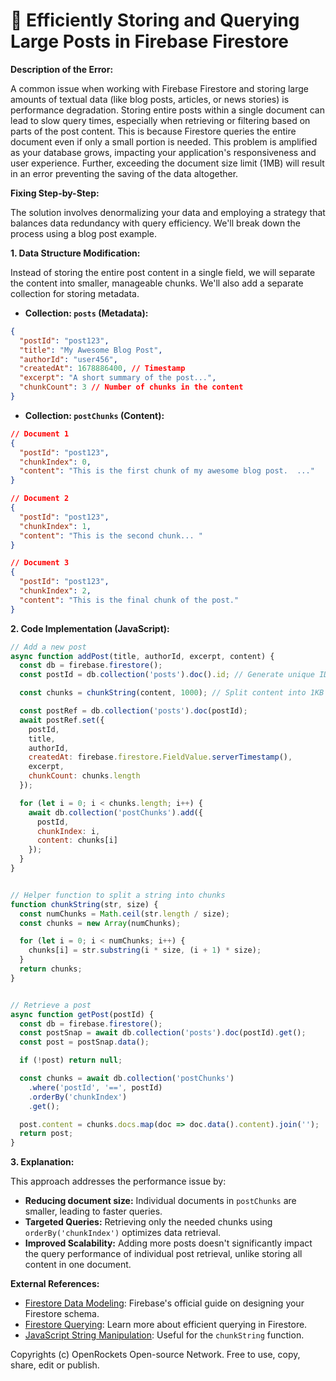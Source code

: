 # 🐞 Efficiently Storing and Querying Large Posts in Firebase Firestore


**Description of the Error:**

A common issue when working with Firebase Firestore and storing large amounts of textual data (like blog posts, articles, or news stories) is performance degradation.  Storing entire posts within a single document can lead to slow query times, especially when retrieving or filtering based on parts of the post content. This is because Firestore queries the entire document even if only a small portion is needed.  This problem is amplified as your database grows, impacting your application's responsiveness and user experience.  Further, exceeding the document size limit (1MB) will result in an error preventing the saving of the data altogether.

**Fixing Step-by-Step:**

The solution involves denormalizing your data and employing a strategy that balances data redundancy with query efficiency. We'll break down the process using a blog post example.

**1. Data Structure Modification:**

Instead of storing the entire post content in a single field, we will separate the content into smaller, manageable chunks.  We'll also add a separate collection for storing metadata.

* **Collection: `posts` (Metadata):**

```json
{
  "postId": "post123",
  "title": "My Awesome Blog Post",
  "authorId": "user456",
  "createdAt": 1678886400, // Timestamp
  "excerpt": "A short summary of the post...",
  "chunkCount": 3 // Number of chunks in the content
}
```

* **Collection: `postChunks` (Content):**

```json
// Document 1
{
  "postId": "post123",
  "chunkIndex": 0,
  "content": "This is the first chunk of my awesome blog post.  ..."
}

// Document 2
{
  "postId": "post123",
  "chunkIndex": 1,
  "content": "This is the second chunk... "
}

// Document 3
{
  "postId": "post123",
  "chunkIndex": 2,
  "content": "This is the final chunk of the post."
}
```


**2. Code Implementation (JavaScript):**

```javascript
// Add a new post
async function addPost(title, authorId, excerpt, content) {
  const db = firebase.firestore();
  const postId = db.collection('posts').doc().id; // Generate unique ID

  const chunks = chunkString(content, 1000); // Split content into 1KB chunks

  const postRef = db.collection('posts').doc(postId);
  await postRef.set({
    postId,
    title,
    authorId,
    createdAt: firebase.firestore.FieldValue.serverTimestamp(),
    excerpt,
    chunkCount: chunks.length
  });

  for (let i = 0; i < chunks.length; i++) {
    await db.collection('postChunks').add({
      postId,
      chunkIndex: i,
      content: chunks[i]
    });
  }
}


// Helper function to split a string into chunks
function chunkString(str, size) {
  const numChunks = Math.ceil(str.length / size);
  const chunks = new Array(numChunks);

  for (let i = 0; i < numChunks; i++) {
    chunks[i] = str.substring(i * size, (i + 1) * size);
  }
  return chunks;
}


// Retrieve a post
async function getPost(postId) {
  const db = firebase.firestore();
  const postSnap = await db.collection('posts').doc(postId).get();
  const post = postSnap.data();

  if (!post) return null;

  const chunks = await db.collection('postChunks')
    .where('postId', '==', postId)
    .orderBy('chunkIndex')
    .get();

  post.content = chunks.docs.map(doc => doc.data().content).join('');
  return post;
}
```

**3. Explanation:**

This approach addresses the performance issue by:

* **Reducing document size:**  Individual documents in `postChunks` are smaller, leading to faster queries.
* **Targeted Queries:**  Retrieving only the needed chunks using `orderBy('chunkIndex')` optimizes data retrieval.
* **Improved Scalability:**  Adding more posts doesn't significantly impact the query performance of individual post retrieval, unlike storing all content in one document.

**External References:**

* [Firestore Data Modeling](https://firebase.google.com/docs/firestore/design/schema):  Firebase's official guide on designing your Firestore schema.
* [Firestore Querying](https://firebase.google.com/docs/firestore/query-data/queries):  Learn more about efficient querying in Firestore.
* [JavaScript String Manipulation](https://developer.mozilla.org/en-US/docs/Web/JavaScript/Reference/Global_Objects/String):  Useful for the `chunkString` function.


Copyrights (c) OpenRockets Open-source Network. Free to use, copy, share, edit or publish.

